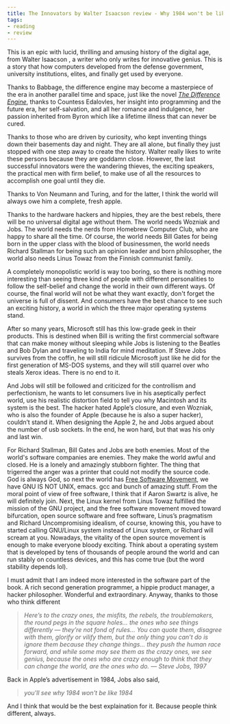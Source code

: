 ```yaml
---
title: The Innovators by Walter Isaacson review - Why 1984 won't be like 1984
tags:
- reading
- review
---
```


This is an epic with lucid, thrilling and amusing history of the digital age, from Walter Isaacson , a writer who only writes for innovative genius. This is a story that how computers developed from the defense government, university institutions, elites, and finally get used by everyone.

Thanks to Babbage, the difference engine may become a masterpiece of the era in another parallel time and space, just like the novel *[The Difference Engine](https://www.amazon.com/Difference-Engine-Novel-William-Gibson/dp/0440423627)*, thanks to Countess Edalovles, her insight into programming and the future era, her self-salvation, and all her romance and indulgence, her passion inherited from  Byron which like a lifetime illness that can never be cured.

Thanks to those who are driven by curiosity, who kept inventing things down their basements day and night. They are all alone, but finally they just stopped with one step away to create the history.  Walter really likes to write these persons because they are goddamn close.  However, the last successful innovators were the wandering thieves,  the exciting speakers, the  practical men with firm belief,  to make use of all the resources to accomplish one goal until they die.

Thanks to Von Neumann and Turing, and for the latter, I think the world will always owe him a complete, fresh apple.

Thanks to the hardware hackers and hippies, they are the best rebels, there will be no universal digital age without them.  The world needs Wozniak and Jobs. The world needs the nerds from Homebrew Computer Club, who are happy to share all the time.  Of course, the world needs Bill Gates for being born in the upper class with the blood of businessmen, the world needs Richard Stallman for being such an opinion leader and born philosopher, the world also needs Linus Towaz from the Finnish communist family.

A completely monopolistic world is way too boring, so there is nothing more interesting than seeing three kind of people with different personalities to follow the self-belief and change the world in their own different ways. Of course, the final world will not be what they want exactly, don't forget the universe is full of dissent. And consumers have the best chance to see such an exciting history, a world in which the three major operating systems stand.

After so many years, Microsoft still has this low-grade geek in their products. This is destined when Bill is writing the first commercial software that can make money without sleeping while Jobs is listening to the Beatles and Bob Dylan and traveling to India for mind meditation. If Steve Jobs survives from the coffin, he will still ridicule Microsoft just like he did for the first generation of MS-DOS systems, and they will still quarrel over who steals Xerox ideas. There is no end to it. 

And Jobs will still be followed and criticized for the controllism and perfectionism, he wants to let consumers live in his aseptically perfect world, use his realistic distortion field to tell you why Macintosh and its system is the best. The hacker hated Apple’s closure, and even Wozniak, who is also the founder of Apple (because he is also a super hacker), couldn’t stand it. When designing the Apple 2, he and Jobs argued about the number of usb sockets. In the end, he won hard, but that was his only and last win.

For Richard Stallman, Bill Gates and Jobs are both enemies. Most of the world's software companies are enemies. They make the world awful and closed. He is a lonely and amazingly stubborn fighter. The thing that trigerred the anger was a printer that could not modify the source code. God is always God, so next the world has [Free Software Movement](https://en.wikipedia.org/wiki/Free_software_movement), we have GNU IS NOT UNIX, emacs. gcc and bunch of amazing stuff.  From the moral point of view of free software, I think that if Aaron Swartz is alive, he will definitely join. Next, the Linux kernel from Linus Towaz fulfilled the mission of the GNU project, and the free software movement moved toward bifurcation, open source software and free software, Linus’s pragmatism and Richard Uncompromising idealism, of course, knowing this, you have to started calling GNU/Linux system instead of Linux system, or Richard will scream at you. Nowadays, the vitality of the open source movement is enough to make everyone bloody exciting.  Think about a operating system that is developed by tens of thousands of people around the world and can run stably on countless devices, and this has come true (but the word stability depends lol).

I must admit that I am indeed more interested in the software part of the book.  A rich second generation programmer, a hippie product manager, a hacker philosopher. Wonderful and extraordinary.
Anyway, thanks to those who think different
> *Here’s to the crazy ones, the misfits, the rebels, the troublemakers, the round pegs in the square holes… the ones who see things differently — they’re not fond of rules… You can quote them, disagree with them, glorify or vilify them, but the only thing you can’t do is ignore them because they change things… they push the human race forward, and while some may see them as the crazy ones, we see genius, because the ones who are crazy enough to think that they can change the world, are the ones who do.
> — Steve Jobs, 1997*

Back  in Apple’s  advertisement in 1984, Jobs also said,
>  *you'll see why 1984 won't be like 1984*

And I think that would be the best explaination for it. 
Because people think different, always.
